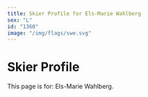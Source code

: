 ```yaml
---
title: Skier Profile for Els-Marie Wahlberg
sex: "L"
id: "1360"
image: "/img/flags/swe.svg" 
---
```


# Skier Profile

This page is for: Els-Marie Wahlberg.
    